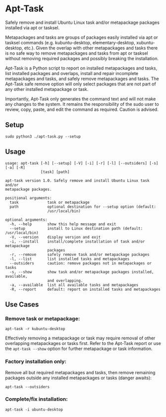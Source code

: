 # Apt-Task
Safely remove and install Ubuntu Linux task and/or metapackage packages installed via apt or tasksel.

Metapackages and tasks are groups of packages easily installed via apt or tasksel commands (e.g. kubuntu-desktop, elementary-desktop, xubuntu-desktop, etc.). Given the overlap with other metapackages and tasks there is no safe way to remove metapackages and tasks from apt or tasksel without removing required packages and possibly breaking the installation.

Apt-Task is a Python script to report on installed metapackages and tasks, list installed packages and overlaps, install and repair incomplete metapackages and tasks, and safely remove metapackages and tasks. The Apt-Task safe remove option will only select packages that are not part of any other installed metapackage or task. 

Importantly, Apt-Task only generates the command text and will not make any changes to the system. It remains the responsibility of the sudo user to review, copy, paste, and edit the command as required. Caution is advised.

## Setup
```sudo python3 ./apt-task.py --setup```

## Usage

```
usage: apt-task [-h] [--setup] [-V] [-i] [-r] [-l] [--outsiders] [-s] [-a] [-R]
                [task] [path]

apt-task version 1.0. Safely remove and install Ubuntu Linux task and/or
metapackage packages.

positional arguments:
  task             task or metapackage
  path             optional destination for --setup option (default:
                   /usr/local/bin)

optional arguments:
  -h, --help       show this help message and exit
  --setup          install to Linux destination path (default: /usr/local/bin)
  -V, --version    display version and exit
  -i, --install    install/complete installation of task and/or metapackage
                   packages
  -r, --remove     safely remove task and/or metapackage packages
  -l, --list       list installed tasks and metapackages
  --outsiders      caution: remove packages not in metapackages or tasks
  -s, --show       show task and/or metapackage packages installed, available,
                   and overlapping.
  -a, --available  list all available tasks and metapackages
  -R, --report     default: report on installed tasks and metapackages
```

## Use Cases

### Remove task or metapackage:
```apt-task -r kubuntu-desktop```

Effectively removing a metapackage or task may require removal of other overlapping metapackages or tasks first. Refer to the Apt-Task report or use the ```apt-task --show``` option for further metapackage or task information.

### Factory installation only:
Remove all but required metapackages and tasks, then remove remaining packages outside any installed metapackages or tasks (danger awaits):

```apt-task --outsiders```

### Complete/fix installation:
```apt-task -i ubuntu-desktop```
